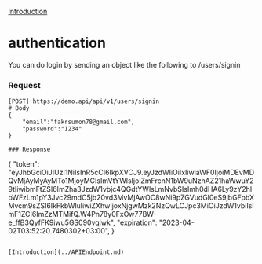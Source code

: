 [Introduction](../APIEndpoint.md)

# authentication

You can do login by sending an object like the following to /users/signin

### Request

```
[POST] https://demo.api/api/v1/users/signin
# Body
{
    "email":"fakrsumon78@gmail.com",
    "password":"1234"
}

### Response

```

{
"token": "eyJhbGciOiJIUzI1NiIsInR5cCI6IkpXVCJ9.eyJzdWIiOiIxIiwiaWF0IjoiMDEvMDQvMjAyMyAyMTo1MjoyMCIsImVtYWlsIjoiZmFrcnN1bW9uNzhAZ21haWwuY29tIiwibmFtZSI6ImZha3JzdW1vbjc4QGdtYWlsLmNvbSIsImh0dHA6Ly9zY2hlbWFzLm1pY3Jvc29mdC5jb20vd3MvMjAwOC8wNi9pZGVudGl0eS9jbGFpbXMvcm9sZSI6IkFkbWluIiwiZXhwIjoxNjgwMzk2NzQwLCJpc3MiOiJzdW1vbiIsImF1ZCI6ImZzMTMifQ.W4Pn78y0FxOw77BW-e_ffB3QyfFK9iwu5GS090vqiwk",
"expiration": "2023-04-02T03:52:20.7480302+03:00",
}

```

[Introduction](../APIEndpoint.md)
```
